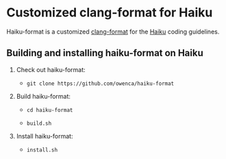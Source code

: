 # Customized clang-format for Haiku

Haiku-format is a customized
[clang-format](https://releases.llvm.org/10.0.0/tools/clang/docs/ClangFormat.html) for the
[Haiku](https://www.haiku-os.org/development/coding-guidelines) coding guidelines.

## Building and installing haiku-format on Haiku

1. Check out haiku-format:

     * ``git clone https://github.com/owenca/haiku-format``

2. Build haiku-format:

     * ``cd haiku-format``

     * ``build.sh``

3. Install haiku-format:

     * ``install.sh``
